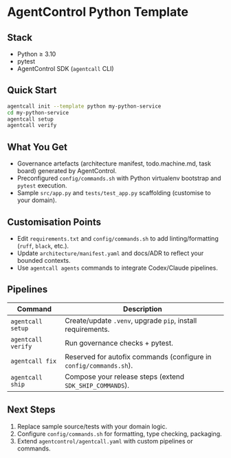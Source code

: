 # AgentControl Python Template

## Stack
- Python ≥ 3.10
- pytest
- AgentControl SDK (`agentcall` CLI)

## Quick Start
```bash
agentcall init --template python my-python-service
cd my-python-service
agentcall setup
agentcall verify
```

## What You Get
- Governance artefacts (architecture manifest, todo.machine.md, task board) generated by AgentControl.
- Preconfigured `config/commands.sh` with Python virtualenv bootstrap and `pytest` execution.
- Sample `src/app.py` and `tests/test_app.py` scaffolding (customise to your domain).

## Customisation Points
- Edit `requirements.txt` and `config/commands.sh` to add linting/formatting (`ruff`, `black`, etc.).
- Update `architecture/manifest.yaml` and docs/ADR to reflect your bounded contexts.
- Use `agentcall agents` commands to integrate Codex/Claude pipelines.

## Pipelines
| Command | Description |
| --- | --- |
| `agentcall setup` | Create/update `.venv`, upgrade `pip`, install requirements. |
| `agentcall verify` | Run governance checks + pytest. |
| `agentcall fix` | Reserved for autofix commands (configure in `config/commands.sh`). |
| `agentcall ship` | Compose your release steps (extend `SDK_SHIP_COMMANDS`). |

## Next Steps
1. Replace sample source/tests with your domain logic.
2. Configure `config/commands.sh` for formatting, type checking, packaging.
3. Extend `agentcontrol/agentcall.yaml` with custom pipelines or commands.
